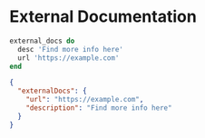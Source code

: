 # External Documentation

```ruby
external_docs do
  desc 'Find more info here'
  url 'https://example.com'
end
```

```json
{
  "externalDocs": {
    "url": "https://example.com",
    "description": "Find more info here"
  }
}
```

